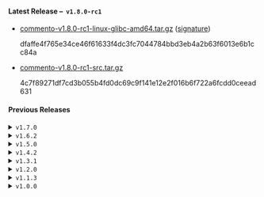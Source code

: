 #### Latest Release &ndash;&nbsp; `v1.8.0-rc1`

 - [commento-v1.8.0-rc1-linux-glibc-amd64.tar.gz](https://dl.commento.io/release/commento-v1.8.0-rc1-linux-glibc-amd64.tar.gz) ([signature](https://dl.commento.io/release/commento-v1.8.0-rc1-linux-glibc-amd64.tar.gz.asc))  
   <p class="sha">dfaffe4f765e34ce46f61633f4dc3fc7044784bbd3eb4a2b63f6013e6b1cc84a</p>

 - [commento-v1.8.0-rc1-src.tar.gz](https://dl.commento.io/release/commento-v1.8.0-rc1-src.tar.gz)  
   <p class="sha">4c7f89271df7cd3b055b4fd0dc69c9f141e12e2f016b6f722a6fcdd0ceead631</p>

#### Previous Releases

<details>
<summary><code>v1.7.0</code></summary>
<ul>
<li><p>No release binaries available for this release.</p></li>
<li><p><a href='https://dl.commento.io/release/commento-v1.7.0-src.tar.gz'>commento-v1.7.0-src.tar.gz</a> (<a href=''>signature</a>)</p>
<p class="sha">65396c85358b16d53aec545feefc31a7379d70ace796da27d6133f2821137fc7</p></li>

</ul></details>
<details>
<summary><code>v1.6.2</code></summary>
<ul>
<li><p>No release binaries available for this release.</p></li>
<li><p><a href='https://dl.commento.io/release/commento-v1.6.2-src.tar.gz'>commento-v1.6.2-src.tar.gz</a> (<a href=''>signature</a>)</p>
<p class="sha">28728b24c6b5c19dce492cc751f48193129ec1160472abcdaac599719362fa61</p></li>

</ul></details>
<details>
<summary><code>v1.5.0</code></summary>
<ul>
<li><p>No release binaries available for this release.</p></li>
<li><p><a href='https://dl.commento.io/release/commento-v1.5.0-src.tar.gz'>commento-v1.5.0-src.tar.gz</a> (<a href=''>signature</a>)</p>
<p class="sha">c9af6d58a24c0960be33a23c283e1048e4a67e89417f578222e7c9ffe465051e</p></li>

</ul></details>
<details>
<summary><code>v1.4.2</code></summary>
<ul>
<li><p>No release binaries available for this release.</p></li>
<li><p><a href='https://dl.commento.io/release/commento-v1.4.2-src.tar.gz'>commento-v1.4.2-src.tar.gz</a> (<a href=''>signature</a>)</p>
<p class="sha">f1c847c6c4cc3243fe8341795850ed9c34332729a29328733f7687266c05ca51</p></li>

</ul></details>
<details>
<summary><code>v1.3.1</code></summary>
<ul>
<li><p>No release binaries available for this release.</p></li>
<li><p><a href='https://dl.commento.io/release/commento-v1.3.1-src.tar.gz'>commento-v1.3.1-src.tar.gz</a> (<a href=''>signature</a>)</p>
<p class="sha">38900427282f07b5f37c6fe853724e6d741d4356a9c4b3193cbff4a6595808a4</p></li>

</ul></details>
<details>
<summary><code>v1.2.0</code></summary>
<ul>
<li><p>No release binaries available for this release.</p></li>
<li><p><a href='https://dl.commento.io/release/commento-v1.2.0-src.tar.gz'>commento-v1.2.0-src.tar.gz</a> (<a href=''>signature</a>)</p>
<p class="sha">e41335e86addac4c7c9f31803844fbc42555feb0341e6eb137dc463f5fdb04b3</p></li>

</ul></details>
<details>
<summary><code>v1.1.3</code></summary>
<ul>
<li><p>No release binaries available for this release.</p></li>
<li><p><a href='https://dl.commento.io/release/commento-v1.1.3-src.tar.gz'>commento-v1.1.3-src.tar.gz</a> (<a href=''>signature</a>)</p>
<p class="sha">8fe889305d8737b06190d820cc49983152f348198e57d9741d426fa58acbed0c</p></li>

</ul></details>
<details>
<summary><code>v1.0.0</code></summary>
<ul>
<li><p>No release binaries available for this release.</p></li>
<li><p><a href='https://dl.commento.io/release/commento-v1.0.0-src.tar.gz'>commento-v1.0.0-src.tar.gz</a> (<a href=''>signature</a>)</p>
<p class="sha">4b3409efdf9ffeae75366539ac0557b35ab9d106718454bbada5c2d2fe3dabc8</p></li>

</ul></details>
